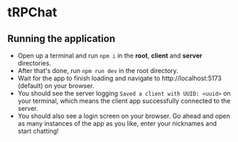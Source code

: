 # tRPChat

## Running the application
- Open up a terminal and run `npm i` in the **root**, **client** and **server** directories.
- After that's done, run `npm run dev` in the root directory.
- Wait for the app to finish loading and navigate to http://localhost:5173 (default) on your browser.
- You should see the server logging `Saved a client with UUID: <uuid>` on your terminal, which means
  the client app successfully connected to the server.
- You should also see a login screen on your browser. Go ahead and open as many instances of the app as you like,
  enter your nicknames and start chatting!